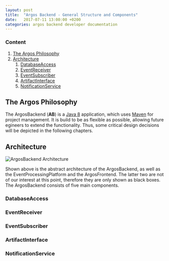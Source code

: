 ```yaml
---
layout: post
title:  "Argos Backend - General Structure and Components"
date:   2017-07-11 13:00:00 +0200
categories: argos backend developer documentation
---
```


### Content

1. [The Argos Philosophy](#The-Argos-Philosophy)
1. [Architecture](#Architecture)
    1. [DatabaseAccess](#DatabaseAccess)
    2. [EventReceiver](#EventReceiver)
    3. [EventSubscriber](#EventSubscriber)
    4. [ArtifactInterface](#ArtifactInterface)
    5. [NotificationService](#NotificationService)
 

## The Argos Philosophy

The ArgosBackend (**AB**) is a [Java 8](https://www.java.com/en/download/faq/java8.xml) application, which uses [Maven](https://maven.apache.org/) for project management.
It is build to be as flexible as possible, allowing future egineers to extend the functionality. Thus, some critical design decisions will be depicted in the following chapters.

## Architecture

![ArgosBackend Architecture](/argos/resources/backend/argos-backend-architecture.png)

Shown above is the abstract architecture of the ArgosBackend, as well as the EventProcessingPlatform and the ArgosFrontend. The latter two are not of our interest at this point, therefore they are only shown as black boxes.
The ArgosBackend consists of five main components.

### DatabaseAccess

### EventReceiver

### EventSubscriber

### ArtifactInterface

### NotificationService